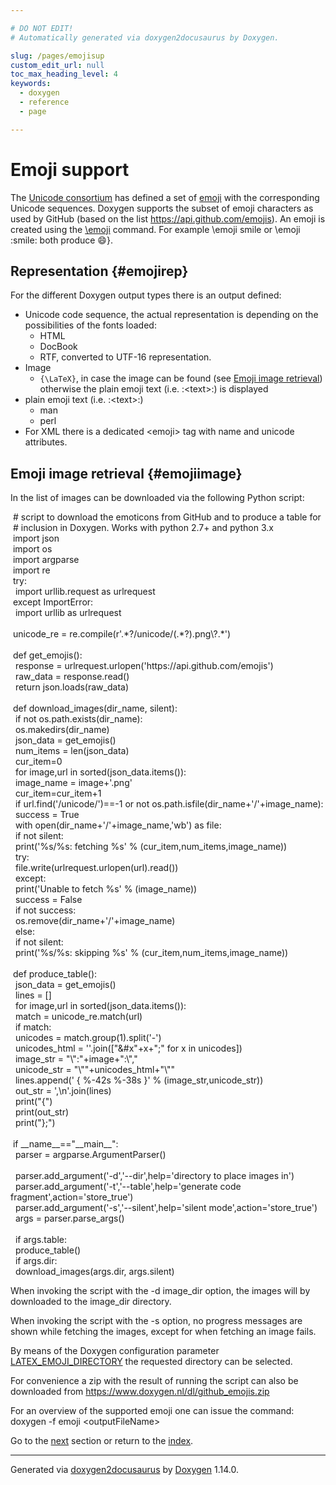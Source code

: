 ```yaml
---

# DO NOT EDIT!
# Automatically generated via doxygen2docusaurus by Doxygen.

slug: /pages/emojisup
custom_edit_url: null
toc_max_heading_level: 4
keywords:
  - doxygen
  - reference
  - page

---
```


<div class="doxyPage">

# Emoji support




<p>The <a href="http://www.unicode.org/">Unicode consortium</a> has defined a set of <a href="https://en.wikipedia.org/wiki/Emoji">emoji</a> with the corresponding Unicode sequences. Doxygen supports the subset of emoji characters as used by GitHub (based on the list <a href="https://api.github.com/emojis">https://api.github.com/emojis</a>). An emoji is created using the <a href="/web-doxygen/docs/pages/commands/#cmdemoji">\emoji</a> command. For example <span class="doxyComputerOutput">\emoji smile</span> or <span class="doxyComputerOutput">\emoji :smile:</span> both produce <span class="doxyEmoji">&#x1f604;</span>}.</p>


## Representation {#emojirep}


<p>For the different Doxygen output types there is an output defined:</p>


<ul class="doxyList ">
<li>Unicode code sequence, the actual representation is depending on the possibilities of the fonts loaded:

<ul class="doxyList ">
<li>HTML</li>
<li>DocBook</li>
<li>RTF, converted to UTF-16 representation.</li>
</ul></li>
<li>Image

<ul class="doxyList ">
<li><code>{\LaTeX}</code>, in case the image can be found (see <a href="#emojiimage">Emoji image retrieval</a>) otherwise the plain emoji text (i.e. <span class="doxyComputerOutput">:&lt;text&gt;:</span>) is displayed</li>
</ul></li>
<li>plain emoji text (i.e. <span class="doxyComputerOutput">:&lt;text&gt;:</span>)

<ul class="doxyList ">
<li>man</li>
<li>perl</li>
</ul></li>
<li>For XML there is a dedicated <span class="doxyComputerOutput">&lt;emoji&gt;</span> tag with <span class="doxyComputerOutput">name</span> and <span class="doxyComputerOutput">unicode</span> attributes.</li>
</ul>

## Emoji image retrieval {#emojiimage}


<p>In the list of images can be downloaded via the following Python script:</p>


<div class="doxyProgramListing">

<div class="doxyCodeLine"><span class="doxyNoLineNumber">&nbsp;</span><span class="doxyLineContent"><span class="doxyHighlightComment"># script to download the emoticons from GitHub and to produce a table for</span></span></div>
<div class="doxyCodeLine"><span class="doxyNoLineNumber">&nbsp;</span><span class="doxyLineContent"><span class="doxyHighlightComment"># inclusion in Doxygen. Works with python 2.7+ and python 3.x</span></span></div>
<div class="doxyCodeLine"><span class="doxyNoLineNumber">&nbsp;</span><span class="doxyLineContent"><span class="doxyHighlightKeyword">import</span><span class="doxyHighlight"> json</span></span></div>
<div class="doxyCodeLine"><span class="doxyNoLineNumber">&nbsp;</span><span class="doxyLineContent"><span class="doxyHighlightKeyword">import</span><span class="doxyHighlight"> os</span></span></div>
<div class="doxyCodeLine"><span class="doxyNoLineNumber">&nbsp;</span><span class="doxyLineContent"><span class="doxyHighlightKeyword">import</span><span class="doxyHighlight"> argparse</span></span></div>
<div class="doxyCodeLine"><span class="doxyNoLineNumber">&nbsp;</span><span class="doxyLineContent"><span class="doxyHighlightKeyword">import</span><span class="doxyHighlight"> re</span></span></div>
<div class="doxyCodeLine"><span class="doxyNoLineNumber">&nbsp;</span><span class="doxyLineContent"><span class="doxyHighlightKeywordFlow">try</span><span class="doxyHighlight">:</span></span></div>
<div class="doxyCodeLine"><span class="doxyNoLineNumber">&nbsp;</span><span class="doxyLineContent"><span class="doxyHighlight">    </span><span class="doxyHighlightKeyword">import</span><span class="doxyHighlight"> urllib.request </span><span class="doxyHighlightKeyword">as</span><span class="doxyHighlight"> urlrequest</span></span></div>
<div class="doxyCodeLine"><span class="doxyNoLineNumber">&nbsp;</span><span class="doxyLineContent"><span class="doxyHighlightKeywordFlow">except</span><span class="doxyHighlight"> ImportError:</span></span></div>
<div class="doxyCodeLine"><span class="doxyNoLineNumber">&nbsp;</span><span class="doxyLineContent"><span class="doxyHighlight">    </span><span class="doxyHighlightKeyword">import</span><span class="doxyHighlight"> urllib </span><span class="doxyHighlightKeyword">as</span><span class="doxyHighlight"> urlrequest</span></span></div>
<div class="doxyCodeLine"><span class="doxyNoLineNumber">&nbsp;</span><span class="doxyLineContent"><span class="doxyHighlight"> </span></span></div>
<div class="doxyCodeLine"><span class="doxyNoLineNumber">&nbsp;</span><span class="doxyLineContent"><span class="doxyHighlight">unicode_re = re.compile(</span><span class="doxyHighlightStringLiteral">r'.*?/unicode/(.*?).png\?.*'</span><span class="doxyHighlight">)</span></span></div>
<div class="doxyCodeLine"><span class="doxyNoLineNumber">&nbsp;</span><span class="doxyLineContent"><span class="doxyHighlight"> </span></span></div>
<div class="doxyCodeLine"><span class="doxyNoLineNumber">&nbsp;</span><span class="doxyLineContent"><span class="doxyHighlightKeyword">def </span><span class="doxyHighlight">get_emojis():</span></span></div>
<div class="doxyCodeLine"><span class="doxyNoLineNumber">&nbsp;</span><span class="doxyLineContent"><span class="doxyHighlight">    response  = urlrequest.urlopen(</span><span class="doxyHighlightStringLiteral">'https://api.github.com/emojis'</span><span class="doxyHighlight">)</span></span></div>
<div class="doxyCodeLine"><span class="doxyNoLineNumber">&nbsp;</span><span class="doxyLineContent"><span class="doxyHighlight">    raw_data  = response.read()</span></span></div>
<div class="doxyCodeLine"><span class="doxyNoLineNumber">&nbsp;</span><span class="doxyLineContent"><span class="doxyHighlight">    </span><span class="doxyHighlightKeywordFlow">return</span><span class="doxyHighlight"> json.loads(raw_data)</span></span></div>
<div class="doxyCodeLine"><span class="doxyNoLineNumber">&nbsp;</span><span class="doxyLineContent"><span class="doxyHighlight"> </span></span></div>
<div class="doxyCodeLine"><span class="doxyNoLineNumber">&nbsp;</span><span class="doxyLineContent"><span class="doxyHighlightKeyword">def </span><span class="doxyHighlight">download_images(dir_name, silent):</span></span></div>
<div class="doxyCodeLine"><span class="doxyNoLineNumber">&nbsp;</span><span class="doxyLineContent"><span class="doxyHighlight">    </span><span class="doxyHighlightKeywordFlow">if</span><span class="doxyHighlight"> </span><span class="doxyHighlightKeywordFlow">not</span><span class="doxyHighlight"> os.path.exists(dir_name):</span></span></div>
<div class="doxyCodeLine"><span class="doxyNoLineNumber">&nbsp;</span><span class="doxyLineContent"><span class="doxyHighlight">        os.makedirs(dir_name)</span></span></div>
<div class="doxyCodeLine"><span class="doxyNoLineNumber">&nbsp;</span><span class="doxyLineContent"><span class="doxyHighlight">    json_data = get_emojis()</span></span></div>
<div class="doxyCodeLine"><span class="doxyNoLineNumber">&nbsp;</span><span class="doxyLineContent"><span class="doxyHighlight">    num_items = len(json_data)</span></span></div>
<div class="doxyCodeLine"><span class="doxyNoLineNumber">&nbsp;</span><span class="doxyLineContent"><span class="doxyHighlight">    cur_item=0</span></span></div>
<div class="doxyCodeLine"><span class="doxyNoLineNumber">&nbsp;</span><span class="doxyLineContent"><span class="doxyHighlight">    </span><span class="doxyHighlightKeywordFlow">for</span><span class="doxyHighlight"> image,url </span><span class="doxyHighlightKeywordFlow">in</span><span class="doxyHighlight"> sorted(json_data.items()):</span></span></div>
<div class="doxyCodeLine"><span class="doxyNoLineNumber">&nbsp;</span><span class="doxyLineContent"><span class="doxyHighlight">        image_name = image+</span><span class="doxyHighlightStringLiteral">'.png'</span></span></div>
<div class="doxyCodeLine"><span class="doxyNoLineNumber">&nbsp;</span><span class="doxyLineContent"><span class="doxyHighlight">        cur_item=cur_item+1</span></span></div>
<div class="doxyCodeLine"><span class="doxyNoLineNumber">&nbsp;</span><span class="doxyLineContent"><span class="doxyHighlight">        </span><span class="doxyHighlightKeywordFlow">if</span><span class="doxyHighlight"> url.find(</span><span class="doxyHighlightStringLiteral">'/unicode/'</span><span class="doxyHighlight">)==-1 </span><span class="doxyHighlightKeywordFlow">or</span><span class="doxyHighlight"> </span><span class="doxyHighlightKeywordFlow">not</span><span class="doxyHighlight"> os.path.isfile(dir_name+</span><span class="doxyHighlightStringLiteral">'/'</span><span class="doxyHighlight">+image_name):</span></span></div>
<div class="doxyCodeLine"><span class="doxyNoLineNumber">&nbsp;</span><span class="doxyLineContent"><span class="doxyHighlight">            success = </span><span class="doxyHighlightKeyword">True</span></span></div>
<div class="doxyCodeLine"><span class="doxyNoLineNumber">&nbsp;</span><span class="doxyLineContent"><span class="doxyHighlight">            </span><span class="doxyHighlightKeyword">with</span><span class="doxyHighlight"> open(dir_name+</span><span class="doxyHighlightStringLiteral">'/'</span><span class="doxyHighlight">+image_name,</span><span class="doxyHighlightStringLiteral">'wb'</span><span class="doxyHighlight">) </span><span class="doxyHighlightKeyword">as</span><span class="doxyHighlight"> file:</span></span></div>
<div class="doxyCodeLine"><span class="doxyNoLineNumber">&nbsp;</span><span class="doxyLineContent"><span class="doxyHighlight">                </span><span class="doxyHighlightKeywordFlow">if</span><span class="doxyHighlight"> </span><span class="doxyHighlightKeywordFlow">not</span><span class="doxyHighlight"> silent:</span></span></div>
<div class="doxyCodeLine"><span class="doxyNoLineNumber">&nbsp;</span><span class="doxyLineContent"><span class="doxyHighlight">                    print(</span><span class="doxyHighlightStringLiteral">'%s/%s: fetching %s'</span><span class="doxyHighlight"> % (cur_item,num_items,image_name))</span></span></div>
<div class="doxyCodeLine"><span class="doxyNoLineNumber">&nbsp;</span><span class="doxyLineContent"><span class="doxyHighlight">                </span><span class="doxyHighlightKeywordFlow">try</span><span class="doxyHighlight">:</span></span></div>
<div class="doxyCodeLine"><span class="doxyNoLineNumber">&nbsp;</span><span class="doxyLineContent"><span class="doxyHighlight">                    file.write(urlrequest.urlopen(url).read())</span></span></div>
<div class="doxyCodeLine"><span class="doxyNoLineNumber">&nbsp;</span><span class="doxyLineContent"><span class="doxyHighlight">                </span><span class="doxyHighlightKeywordFlow">except</span><span class="doxyHighlight">:</span></span></div>
<div class="doxyCodeLine"><span class="doxyNoLineNumber">&nbsp;</span><span class="doxyLineContent"><span class="doxyHighlight">                    print(</span><span class="doxyHighlightStringLiteral">'Unable to fetch %s'</span><span class="doxyHighlight"> % (image_name))</span></span></div>
<div class="doxyCodeLine"><span class="doxyNoLineNumber">&nbsp;</span><span class="doxyLineContent"><span class="doxyHighlight">                    success = </span><span class="doxyHighlightKeyword">False</span></span></div>
<div class="doxyCodeLine"><span class="doxyNoLineNumber">&nbsp;</span><span class="doxyLineContent"><span class="doxyHighlight">            </span><span class="doxyHighlightKeywordFlow">if</span><span class="doxyHighlight"> </span><span class="doxyHighlightKeywordFlow">not</span><span class="doxyHighlight"> success:</span></span></div>
<div class="doxyCodeLine"><span class="doxyNoLineNumber">&nbsp;</span><span class="doxyLineContent"><span class="doxyHighlight">                os.remove(dir_name+</span><span class="doxyHighlightStringLiteral">'/'</span><span class="doxyHighlight">+image_name)</span></span></div>
<div class="doxyCodeLine"><span class="doxyNoLineNumber">&nbsp;</span><span class="doxyLineContent"><span class="doxyHighlight">        </span><span class="doxyHighlightKeywordFlow">else</span><span class="doxyHighlight">:</span></span></div>
<div class="doxyCodeLine"><span class="doxyNoLineNumber">&nbsp;</span><span class="doxyLineContent"><span class="doxyHighlight">            </span><span class="doxyHighlightKeywordFlow">if</span><span class="doxyHighlight"> </span><span class="doxyHighlightKeywordFlow">not</span><span class="doxyHighlight"> silent:</span></span></div>
<div class="doxyCodeLine"><span class="doxyNoLineNumber">&nbsp;</span><span class="doxyLineContent"><span class="doxyHighlight">                print(</span><span class="doxyHighlightStringLiteral">'%s/%s: skipping %s'</span><span class="doxyHighlight"> % (cur_item,num_items,image_name))</span></span></div>
<div class="doxyCodeLine"><span class="doxyNoLineNumber">&nbsp;</span><span class="doxyLineContent"><span class="doxyHighlight"> </span></span></div>
<div class="doxyCodeLine"><span class="doxyNoLineNumber">&nbsp;</span><span class="doxyLineContent"><span class="doxyHighlightKeyword">def </span><span class="doxyHighlight">produce_table():</span></span></div>
<div class="doxyCodeLine"><span class="doxyNoLineNumber">&nbsp;</span><span class="doxyLineContent"><span class="doxyHighlight">    json_data = get_emojis()</span></span></div>
<div class="doxyCodeLine"><span class="doxyNoLineNumber">&nbsp;</span><span class="doxyLineContent"><span class="doxyHighlight">    lines = []</span></span></div>
<div class="doxyCodeLine"><span class="doxyNoLineNumber">&nbsp;</span><span class="doxyLineContent"><span class="doxyHighlight">    </span><span class="doxyHighlightKeywordFlow">for</span><span class="doxyHighlight"> image,url </span><span class="doxyHighlightKeywordFlow">in</span><span class="doxyHighlight"> sorted(json_data.items()):</span></span></div>
<div class="doxyCodeLine"><span class="doxyNoLineNumber">&nbsp;</span><span class="doxyLineContent"><span class="doxyHighlight">        match = unicode_re.match(url)</span></span></div>
<div class="doxyCodeLine"><span class="doxyNoLineNumber">&nbsp;</span><span class="doxyLineContent"><span class="doxyHighlight">        </span><span class="doxyHighlightKeywordFlow">if</span><span class="doxyHighlight"> match:</span></span></div>
<div class="doxyCodeLine"><span class="doxyNoLineNumber">&nbsp;</span><span class="doxyLineContent"><span class="doxyHighlight">            unicodes = match.group(1).split(</span><span class="doxyHighlightStringLiteral">'-'</span><span class="doxyHighlight">)</span></span></div>
<div class="doxyCodeLine"><span class="doxyNoLineNumber">&nbsp;</span><span class="doxyLineContent"><span class="doxyHighlight">            unicodes_html = </span><span class="doxyHighlightStringLiteral">''</span><span class="doxyHighlight">.join([</span><span class="doxyHighlightStringLiteral">"&amp;#x"</span><span class="doxyHighlight">+x+</span><span class="doxyHighlightStringLiteral">";"</span><span class="doxyHighlight"> </span><span class="doxyHighlightKeywordFlow">for</span><span class="doxyHighlight"> x </span><span class="doxyHighlightKeywordFlow">in</span><span class="doxyHighlight"> unicodes])</span></span></div>
<div class="doxyCodeLine"><span class="doxyNoLineNumber">&nbsp;</span><span class="doxyLineContent"><span class="doxyHighlight">            image_str = </span><span class="doxyHighlightStringLiteral">"\":"</span><span class="doxyHighlight">+image+</span><span class="doxyHighlightStringLiteral">":\","</span></span></div>
<div class="doxyCodeLine"><span class="doxyNoLineNumber">&nbsp;</span><span class="doxyLineContent"><span class="doxyHighlight">            unicode_str = </span><span class="doxyHighlightStringLiteral">"\""</span><span class="doxyHighlight">+unicodes_html+</span><span class="doxyHighlightStringLiteral">"\""</span></span></div>
<div class="doxyCodeLine"><span class="doxyNoLineNumber">&nbsp;</span><span class="doxyLineContent"><span class="doxyHighlight">            lines.append(</span><span class="doxyHighlightStringLiteral">'  { %-42s %-38s }'</span><span class="doxyHighlight"> % (image_str,unicode_str))</span></span></div>
<div class="doxyCodeLine"><span class="doxyNoLineNumber">&nbsp;</span><span class="doxyLineContent"><span class="doxyHighlight">    out_str = </span><span class="doxyHighlightStringLiteral">',\n'</span><span class="doxyHighlight">.join(lines)</span></span></div>
<div class="doxyCodeLine"><span class="doxyNoLineNumber">&nbsp;</span><span class="doxyLineContent"><span class="doxyHighlight">    print(</span><span class="doxyHighlightStringLiteral">"{"</span><span class="doxyHighlight">)</span></span></div>
<div class="doxyCodeLine"><span class="doxyNoLineNumber">&nbsp;</span><span class="doxyLineContent"><span class="doxyHighlight">    print(out_str)</span></span></div>
<div class="doxyCodeLine"><span class="doxyNoLineNumber">&nbsp;</span><span class="doxyLineContent"><span class="doxyHighlight">    print(</span><span class="doxyHighlightStringLiteral">"};"</span><span class="doxyHighlight">)</span></span></div>
<div class="doxyCodeLine"><span class="doxyNoLineNumber">&nbsp;</span><span class="doxyLineContent"><span class="doxyHighlight"> </span></span></div>
<div class="doxyCodeLine"><span class="doxyNoLineNumber">&nbsp;</span><span class="doxyLineContent"><span class="doxyHighlightKeywordFlow">if</span><span class="doxyHighlight"> __name__==</span><span class="doxyHighlightStringLiteral">"__main__"</span><span class="doxyHighlight">:</span></span></div>
<div class="doxyCodeLine"><span class="doxyNoLineNumber">&nbsp;</span><span class="doxyLineContent"><span class="doxyHighlight">    parser = argparse.ArgumentParser()</span></span></div>
<div class="doxyCodeLine"><span class="doxyNoLineNumber">&nbsp;</span></div>
<div class="doxyCodeLine"><span class="doxyNoLineNumber">&nbsp;</span><span class="doxyLineContent"><span class="doxyHighlight">    parser.add_argument(</span><span class="doxyHighlightStringLiteral">'-d'</span><span class="doxyHighlight">,</span><span class="doxyHighlightStringLiteral">'--dir'</span><span class="doxyHighlight">,help=</span><span class="doxyHighlightStringLiteral">'directory to place images in'</span><span class="doxyHighlight">)</span></span></div>
<div class="doxyCodeLine"><span class="doxyNoLineNumber">&nbsp;</span><span class="doxyLineContent"><span class="doxyHighlight">    parser.add_argument(</span><span class="doxyHighlightStringLiteral">'-t'</span><span class="doxyHighlight">,</span><span class="doxyHighlightStringLiteral">'--table'</span><span class="doxyHighlight">,help=</span><span class="doxyHighlightStringLiteral">'generate code fragment'</span><span class="doxyHighlight">,action=</span><span class="doxyHighlightStringLiteral">'store_true'</span><span class="doxyHighlight">)</span></span></div>
<div class="doxyCodeLine"><span class="doxyNoLineNumber">&nbsp;</span><span class="doxyLineContent"><span class="doxyHighlight">    parser.add_argument(</span><span class="doxyHighlightStringLiteral">'-s'</span><span class="doxyHighlight">,</span><span class="doxyHighlightStringLiteral">'--silent'</span><span class="doxyHighlight">,help=</span><span class="doxyHighlightStringLiteral">'silent mode'</span><span class="doxyHighlight">,action=</span><span class="doxyHighlightStringLiteral">'store_true'</span><span class="doxyHighlight">)</span></span></div>
<div class="doxyCodeLine"><span class="doxyNoLineNumber">&nbsp;</span><span class="doxyLineContent"><span class="doxyHighlight">    args = parser.parse_args()</span></span></div>
<div class="doxyCodeLine"><span class="doxyNoLineNumber">&nbsp;</span></div>
<div class="doxyCodeLine"><span class="doxyNoLineNumber">&nbsp;</span><span class="doxyLineContent"><span class="doxyHighlight">    </span><span class="doxyHighlightKeywordFlow">if</span><span class="doxyHighlight"> args.table:</span></span></div>
<div class="doxyCodeLine"><span class="doxyNoLineNumber">&nbsp;</span><span class="doxyLineContent"><span class="doxyHighlight">        produce_table()</span></span></div>
<div class="doxyCodeLine"><span class="doxyNoLineNumber">&nbsp;</span><span class="doxyLineContent"><span class="doxyHighlight">    </span><span class="doxyHighlightKeywordFlow">if</span><span class="doxyHighlight"> args.dir:</span></span></div>
<div class="doxyCodeLine"><span class="doxyNoLineNumber">&nbsp;</span><span class="doxyLineContent"><span class="doxyHighlight">        download_images(args.dir, args.silent)</span></span></div>

</div>


<p>When invoking the script with the <span class="doxyComputerOutput">-d image_dir</span> option, the images will by downloaded to the <span class="doxyComputerOutput">image_dir</span> directory.</p>


<p>When invoking the script with the <span class="doxyComputerOutput">-s</span> option, no progress messages are shown while fetching the images, except for when fetching an image fails.</p>


<p>By means of the Doxygen configuration parameter <a href="/web-doxygen/docs/pages/config/#cfg_latex_emoji_directory">LATEX_EMOJI_DIRECTORY</a> the requested directory can be selected.</p>


<p>For convenience a zip with the result of running the script can also be downloaded from <a href="https://www.doxygen.nl/dl/github_emojis.zip">https://www.doxygen.nl/dl/github_emojis.zip</a></p>


<p>For an overview of the supported emoji one can issue the command:
<br/>
 <span class="doxyComputerOutput">doxygen -f emoji &lt;outputFileName&gt;</span></p>

 
Go to the <a href="/docs/pages/langhowto/">next</a> section or return to the
 <a href="/docs/">index</a>.


<hr/>

<p class="doxyGeneratedBy">Generated via <a href="https://github.com/xpack/doxygen2docusaurus">doxygen2docusaurus</a> by <a href="https://www.doxygen.nl">Doxygen</a> 1.14.0.</p>

</div>
